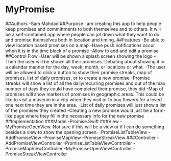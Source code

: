 # MyPromise
##Authors
-Sam Mahdad
##Purpose
I am creating this app to help people keep promises and committments to both 
themselves and to others. It will be a self-contained app where people can jot 
	down what they want to do and promise themselves both in location and 
	timing.
##Features
-Be able to view location based promises on a map
-Have push notifications occur when it is in the time block of a promise
-Allow to add and edit a promise
##Control Flow
-User will be shown a splash screen showing the logo
-Then the user will be shown all their promises. Debating about showing it in a
	 calendar manner for the day, week, month, or locations or what.
-The user will be allowed to click a button to show their promise streaks, map 
of promises, list of daily promises, or to create a new promise
-Promise streaks will show a list of all the daily/recurring promises and out of the max number of days they could have completed their promise, they did
-Map of promises will show markers of promises in geographic areas. This could be like to visit a museum in a city when they visit or to buy flowers for a loved one next time they are in the area.
-List of daily promises will just show a list of the promises they created
-Creating a new promise would just be a form-like page where they fill in the necessary info for the new promise
##Implementation
###Model
-Promise.Swift
###View
-MyPromiseOpenView. Not sure if this will be a view or if I can do something besides a view to show the opening screen.
-PromiseListTableView
-AddPromiseView
-PromiseMapView
-PromiseStreakView
###Controller
-AddPromiseViewController
-PromiseListTableViewController
-PromiseMapViewController
-MyPromiseOpenViewController
-PromiseStreakViewController
